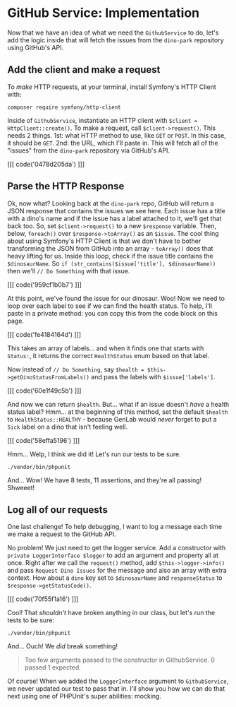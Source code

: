 # GitHub Service: Implementation

Now that we have an idea of what we need the `GithubService` to do, let's add
the logic inside that will fetch the issues from the `dino-park` repository
using GitHub's API.

## Add the client and make a request

To *make* HTTP requests, at your terminal, install Symfony's HTTP Client with:

```terminal
composer require symfony/http-client
```

Inside of `GithubService`, instantiate an HTTP client with
`$client = HttpClient::create()`. To make a request, call `$client->request()`.
This needs 2 things. 1st: what HTTP method to use, like `GET` or `POST`. In this
case, it should be `GET`. 2nd: the URL, which I'll paste in. This will fetch all 
of the "issues" from the `dino-park` repository via GitHub's API.

[[[ code('0478d205da') ]]]

## Parse the HTTP Response

Ok, now what? Looking back at the `dino-park` repo, GitHub will return a JSON 
response that contains the issues we see here. Each issue has a title with a 
dino's name and if the issue has a label attached to it, we'll get that back too.
So, set `$client->request()` to a new `$response` variable. Then, below, `foreach()`
over `$response->toArray()` as an `$issue`. The cool thing about using Symfony's
HTTP Client is that we don't have to bother transforming the JSON from GitHub 
into an array - `toArray()` does that heavy lifting for us. Inside this loop,
check if the issue title contains the `$dinosaurName`. So
`if (str_contains($issue['title'], $dinosaurName))` then we'll `// Do Something`
with that issue.

[[[ code('959cf1b0b7') ]]]

At this point, we've found the issue for our dinosaur. Woo! Now we need to
loop over each label to see if we can find the health status. To help, I'll
paste in a private method: you can copy this from the code block on this page.

[[[ code('fe4184164d') ]]]

This takes an array of labels... and when it finds one that starts with `Status:`,
it returns the correct `HealthStatus` enum based on that label.

Now instead of `// Do Something`, say
`$health = $this->getDinoStatusFromLabels()` and pass the labels with `$issue['labels']`.

[[[ code('60e1f49c5b') ]]]

And now we can return `$health`. But... what if an issue doesn't *have* a health
status label? Hmm... at the beginning of this method, set the default `$health`
to `HealthStatus::HEALTHY` - because GenLab would *never* forget to put a
`Sick` label on a dino that isn't feeling well.

[[[ code('58effa5196') ]]]

Hmm... Welp, I think we did it! Let's run our tests to be sure.

```terminal
./vendor/bin/phpunit
```

And... Wow! We have 8 tests, 11 assertions, and they're all passing! Shweeet!

## Log all of our requests

One last challenge! To help debugging, I want to log a message each time we make
a request to the GitHub API.

No problem! We just need to get the logger service. Add a constructor with
`private LoggerInterface $logger` to add an argument and property all at once.
Right after we call the `request()` method, add `$this->logger->info()` and pass
`Request Dino Issues` for the message and also an array with extra context. How 
about a `dino` key set to `$dinosaurName` and `responseStatus` to
`$response->getStatusCode()`.

[[[ code('70f55f1a16') ]]]

Cool! That *shouldn't* have broken anything in our class, but let's run the tests
to be sure:

```terminal-silent
./vendor/bin/phpunit
```

And... Ouch! We *did* break something!

> Too few arguments passed to the constructor in GithubService. 0 passed 1 expected.

Of course! When we added the `LoggerInterface` argument to `GithubService`, we 
never updated our test to pass that in. I'll show you how we can do that next 
using one of PHPUnit's super abilities: mocking.

